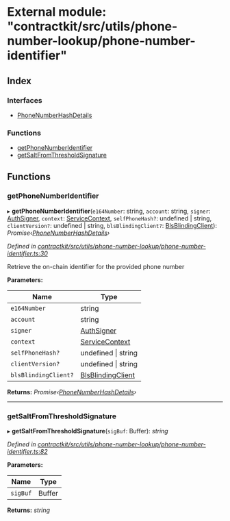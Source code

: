 # External module: "contractkit/src/utils/phone-number-lookup/phone-number-identifier"

## Index

### Interfaces

- [PhoneNumberHashDetails](../interfaces/_contractkit_src_utils_phone_number_lookup_phone_number_identifier_.phonenumberhashdetails.md)

### Functions

- [getPhoneNumberIdentifier](_contractkit_src_utils_phone_number_lookup_phone_number_identifier_.md#getphonenumberidentifier)
- [getSaltFromThresholdSignature](_contractkit_src_utils_phone_number_lookup_phone_number_identifier_.md#getsaltfromthresholdsignature)

## Functions

### getPhoneNumberIdentifier

▸ **getPhoneNumberIdentifier**(`e164Number`: string, `account`: string, `signer`: [AuthSigner](_contractkit_src_utils_phone_number_lookup_phone_number_lookup_.md#authsigner), `context`: [ServiceContext](../interfaces/_contractkit_src_utils_phone_number_lookup_phone_number_lookup_.servicecontext.md), `selfPhoneHash?`: undefined | string, `clientVersion?`: undefined | string, `blsBlindingClient?`: [BlsBlindingClient](../interfaces/_contractkit_src_utils_phone_number_lookup_bls_blinding_client_.blsblindingclient.md)): _Promise‹[PhoneNumberHashDetails](../interfaces/_contractkit_src_utils_phone_number_lookup_phone_number_identifier_.phonenumberhashdetails.md)›_

_Defined in [contractkit/src/utils/phone-number-lookup/phone-number-identifier.ts:30](https://github.com/celo-org/celo-monorepo/blob/master/packages/contractkit/src/utils/phone-number-lookup/phone-number-identifier.ts#L30)_

Retrieve the on-chain identifier for the provided phone number

**Parameters:**

| Name                 | Type                                                                                                                    |
| -------------------- | ----------------------------------------------------------------------------------------------------------------------- |
| `e164Number`         | string                                                                                                                  |
| `account`            | string                                                                                                                  |
| `signer`             | [AuthSigner](_contractkit_src_utils_phone_number_lookup_phone_number_lookup_.md#authsigner)                             |
| `context`            | [ServiceContext](../interfaces/_contractkit_src_utils_phone_number_lookup_phone_number_lookup_.servicecontext.md)       |
| `selfPhoneHash?`     | undefined &#124; string                                                                                                 |
| `clientVersion?`     | undefined &#124; string                                                                                                 |
| `blsBlindingClient?` | [BlsBlindingClient](../interfaces/_contractkit_src_utils_phone_number_lookup_bls_blinding_client_.blsblindingclient.md) |

**Returns:** _Promise‹[PhoneNumberHashDetails](../interfaces/_contractkit_src_utils_phone_number_lookup_phone_number_identifier_.phonenumberhashdetails.md)›_

---

### getSaltFromThresholdSignature

▸ **getSaltFromThresholdSignature**(`sigBuf`: Buffer): _string_

_Defined in [contractkit/src/utils/phone-number-lookup/phone-number-identifier.ts:82](https://github.com/celo-org/celo-monorepo/blob/master/packages/contractkit/src/utils/phone-number-lookup/phone-number-identifier.ts#L82)_

**Parameters:**

| Name     | Type   |
| -------- | ------ |
| `sigBuf` | Buffer |

**Returns:** _string_
